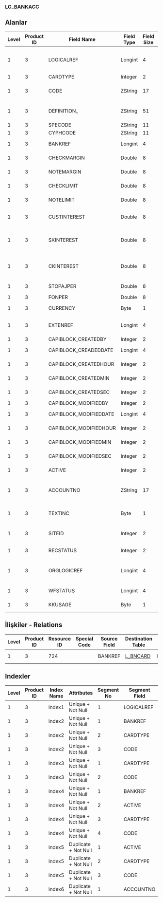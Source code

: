 ### LG_BANKACC

## Alanlar

**Level**|**Product ID**|**Field Name**|**Field Type**|**Field Size**|**Field Offset**|**Türkçe Açıklama**|**Expression**
-----|-----|-----|-----|-----|-----|-----|-----
1|3|LOGICALREF|Longint|4|0|Banka Hesabı Logical Ref.|Bank Account Logical Reference
1|3|CARDTYPE|Integer|2|4|Kart Türü|Card Type
1|3|CODE|ZString|17|6|Banka Hesap Kodu|Bank Account Code
1|3|DEFINITION_|ZString|51|23|Banka Hesabı Adı|Bank Account Name
1|3|SPECODE|ZString|11|74|Özel Kod|Aux. Code
1|3|CYPHCODE|ZString|11|85|Yetki Kodu|Auth. Code
1|3|BANKREF|Longint|4|96|Banka Referansı|Bank Reference
1|3|CHECKMARGIN|Double|8|100|Çek Kredi Marjı|Check Loan Margin
1|3|NOTEMARGIN|Double|8|108|Senet kredi marjı|P. Note Loan Margin
1|3|CHECKLIMIT|Double|8|116|Çek Kredi Limiti|Check Loan Limit
1|3|NOTELIMIT|Double|8|124|Senet kredi limiti|P. Note Loan Limit
1|3|CUSTINTEREST|Double|8|132|Cari Hesap Faizi|Current Account Interest
1|3|SKINTEREST|Double|8|140|Senet karşılığı kredi (Aylık)|Loan Against P.Note (Monthly)
1|3|CKINTEREST|Double|8|148|Çek karşılığı kredi (Aylık)|Loan Against Check (Monthly)
1|3|STOPAJPER|Double|8|156|Stopaj oranı|Stoppage Rate
1|3|FONPER|Double|8|164|Fon Oranı|Fund Rate
1|3|CURRENCY|Byte|1|172|Hesap Para Birimi|Account Currency
1|3|EXTENREF|Longint|4|173|Dosya Uzantısı Referansı|Extension File Reference
1|3|CAPIBLOCK_CREATEDBY|Integer|2|177|Oluşturan|Created By
1|3|CAPIBLOCK_CREADEDDATE|Longint|4|179|Oluşturulma Tarihi|Created Date
1|3|CAPIBLOCK_CREATEDHOUR|Integer|2|183|Oluşturulma Saati|Created Hour
1|3|CAPIBLOCK_CREATEDMIN|Integer|2|185|Oluşturulma Dakikası|Created Minute
1|3|CAPIBLOCK_CREATEDSEC|Integer|2|187|Oluşturulma Saniyesi|Created Second
1|3|CAPIBLOCK_MODIFIEDBY|Integer|2|189|Değiştiren|Modified By
1|3|CAPIBLOCK_MODIFIEDDATE|Longint|4|191|Değiştirilme Tarihi|Modified Date
1|3|CAPIBLOCK_MODIFIEDHOUR|Integer|2|195|Değiştirilme Saati|Modified Hour
1|3|CAPIBLOCK_MODIFIEDMIN|Integer|2|197|Değiştirilme Dakikası|Modified Minute
1|3|CAPIBLOCK_MODIFIEDSEC|Integer|2|199|Değiştirilme Saniyesi|Modified Second
1|3|ACTIVE|Integer|2|201|Kullanım durumu|Usage Status
1|3|ACCOUNTNO|ZString|17|203|Genel Muhasebe Hesabı Numarası|General Ledger Account Number
1|3|TEXTINC|Byte|1|220|Ayrıntılı Açıklama İçerir|Contains Detail Description
1|3|SITEID|Integer|2|221|Veri Merkezi|Data Processing Site
1|3|RECSTATUS|Integer|2|223|Kayıt Durumu|Record Status
1|3|ORGLOGICREF|Longint|4|225|Orijinal Kayıt Log. Ref.|Original Record Logical Reference
1|3|WFSTATUS|Longint|4|229|Kullanımda Değil|Not In Use
1|3|KKUSAGE|Byte|1|233|Kredi Kartı Hareketleri|Credit Card Transactions

## İlişkiler - Relations

**Level**|**Product ID**|**Resource ID**|**Special Code**|**Source Field**|**Destination Table**|**Destination Field**|**Relation Type**|**Extra Condition**
-----|-----|-----|-----|-----|-----|-----|-----|-----
1|3|724||BANKREF|[L_BNCARD](../LG_BNCARD "L_BNCARD")|LOGICALREF|one-to-one|

## Indexler

**Level**|**Product ID**|**Index Name**|**Attributes**|**Segment No**|**Segment Field**|**Sense**
-----|-----|-----|-----|-----|-----|-----
1|3|Index1|Unique + Not Null|1|LOGICALREF|Ascending
1|3|Index2|Unique + Not Null|1|BANKREF|Ascending
1|3|Index2|Unique + Not Null|2|CARDTYPE|Ascending
1|3|Index2|Unique + Not Null|3|CODE|Ascending
1|3|Index3|Unique + Not Null|1|CARDTYPE|Ascending
1|3|Index3|Unique + Not Null|2|CODE|Ascending
1|3|Index4|Unique + Not Null|1|BANKREF|Ascending
1|3|Index4|Unique + Not Null|2|ACTIVE|Ascending
1|3|Index4|Unique + Not Null|3|CARDTYPE|Ascending
1|3|Index4|Unique + Not Null|4|CODE|Ascending
1|3|Index5|Duplicate + Not Null|1|ACTIVE|Ascending
1|3|Index5|Duplicate + Not Null|2|CARDTYPE|Ascending
1|3|Index5|Duplicate + Not Null|3|CODE|Ascending
1|3|Index6|Duplicate + Not Null|1|ACCOUNTNO|Ascending
